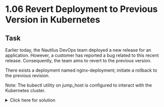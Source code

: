# 1.06 Revert Deployment to Previous Version in Kubernetes

## Task
Earlier today, the Nautilus DevOps team deployed a new release for an application. However, a customer has reported a bug related to this recent release. Consequently, the team aims to revert to the previous version.

There exists a deployment named nginx-deployment; initiate a rollback to the previous revision.

Note: The kubectl utility on jump_host is configured to interact with the Kubernetes cluster.
<details>
  <summary>Click here for solution</summary>

  ## Solution
  1. Check the rollout history
  ```bash
  kubectl rollout history deployment/nginx-deployment
  # Note the change of the current revision (Here image was changed to nginx:alpine)
  ```
  2. Undo previous rollout
  ```bash
  kubectl rollout undo deployment/nginx-deployment
  ```
  3. Check history again, to confirm it worked
  ```bash
  kubectl rollout history deployment/nginx-deployment
  # Should be on another Revision now
  ```
  4. Verify image
  ```bash
  kubectl get deployment nginx-deployment \
  -o=jsonpath='{.spec.template.spec.containers[0].image}{"\n"}'

  # Image should have reverted to previous deployment (Here nginx:1.16 instead of alpine)
  ```
</details>
